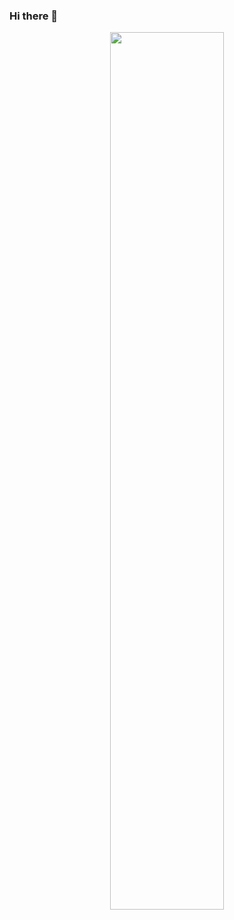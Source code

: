 ### Hi there 👋
<p align="center">
  <a href="https://wakatime.com/@droxey" title="⏰ WakaTime: @droxey" target="_blank">
     <img src="https://wakatime.com/share/@85acdb22-40e6-4d58-a20e-fdc8783c9e96/e46f2cbc-1c9d-4108-b7c0-633fdff588ac.png" width="60%">
  </a>
</p>
<!--
**JosephCottingham/JosephCottingham** is a ✨ _special_ ✨ repository because its `README.md` (this file) appears on your GitHub profile.

Here are some ideas to get you started:

- 🔭 I’m currently working on ...
- 🌱 I’m currently learning ...
- 👯 I’m looking to collaborate on ...
- 🤔 I’m looking for help with ...
- 💬 Ask me about ...
- 📫 How to reach me: ...
- 😄 Pronouns: ...
- ⚡ Fun fact: ...
-->
